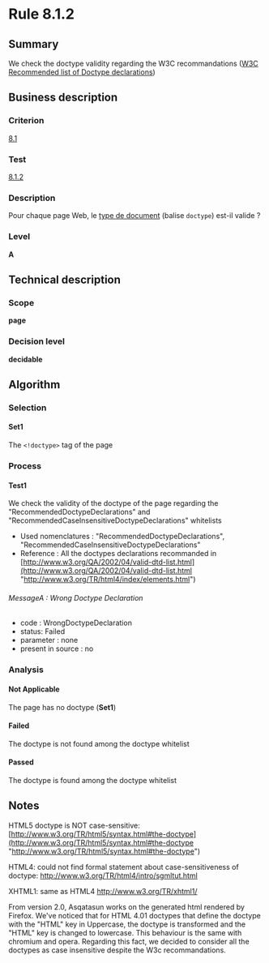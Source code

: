 # Rule 8.1.2
## Summary

We check the doctype validity regarding the W3C recommandations ([W3C
Recommended list of Doctype
declarations](http://www.w3.org/QA/2002/04/valid-dtd-list.html))

## Business description

### Criterion

[8.1](http://references.modernisation.gouv.fr/referentiel-technique-0#crit-8-1)

### Test

[8.1.2](http://references.modernisation.gouv.fr/referentiel-technique-0#test-8-1-2)

### Description

Pour chaque page Web, le <a href="http://references.modernisation.gouv.fr/referentiel-technique-0#type-de-document">type de document</a> (balise `doctype`) est-il valide ?

### Level

**A**

## Technical description

### Scope

**page**

### Decision level

**decidable**

## Algorithm

### Selection

#### Set1

The `<!doctype>` tag of the page

### Process

#### Test1

We check the validity of the doctype of the page regarding the
"RecommendedDoctypeDeclarations" and
"RecommendedCaseInsensitiveDoctypeDeclarations" whitelists

-   Used nomenclatures : "RecommendedDoctypeDeclarations",
    "RecommendedCaseInsensitiveDoctypeDeclarations"
-   Reference : All the doctypes declarations recommanded in
    [http://www.w3.org/QA/2002/04/valid-dtd-list.html](http://www.w3.org/QA/2002/04/valid-dtd-list.html "http://www.w3.org/TR/html4/index/elements.html")

###### MessageA : Wrong Doctype Declaration

-   code : WrongDoctypeDeclaration
-   status: Failed
-   parameter : none
-   present in source : no

### Analysis

#### Not Applicable

The page has no doctype (**Set1**)

#### Failed

The doctype is not found among the doctype whitelist

#### Passed

The doctype is found among the doctype whitelist

## Notes

HTML5 doctype is NOT case-sensitive:
[http://www.w3.org/TR/html5/syntax.html#the-doctype](http://www.w3.org/TR/html5/syntax.html#the-doctype "http://www.w3.org/TR/html5/syntax.html#the-doctype")

HTML4: could not find formal statement about case-sensitiveness of
doctype: http://www.w3.org/TR/html4/intro/sgmltut.html

XHTML1: same as HTML4 http://www.w3.org/TR/xhtml1/

From version 2.0, Asqatasun works on the generated html rendered by
Firefox. 
We've noticed that for HTML 4.01 doctypes that define the doctype with
the "HTML" key in Uppercase, the doctype is transformed and the "HTML"
key is changed to lowercase. 
This behaviour is the same with chromium and opera. 
Regarding this fact, we decided to consider all the doctypes as case
insensitive despite the W3c recommandations.
